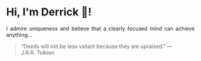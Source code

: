# Hi, I'm Derrick 👋!
<p align="justify">I admire uniqueness and believe that a clearly focused mind can achieve anything...</p> 
<!-- #quote-start -->
<blockquote>&ldquo;Deeds will not be less valiant because they are upraised.&rdquo; &mdash; <footer>J.R.R. Tolkien</footer></blockquote>
<!-- #quote-end -->
